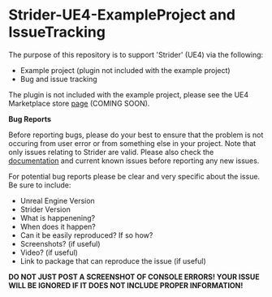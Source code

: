 # Strider-UE4-ExampleProject and IssueTracking
The purpose of this repository is to support 'Strider' (UE4) via the following:
- Example project (plugin not included with the example project)
- Bug and issue tracking

The plugin is not included with the example project, please see the UE4 Marketplace store <a href=''>page</a> (COMING SOON).

<b>Bug Reports</b>

Before reporting bugs, please do your best to ensure that the problem is not occuring from user error or from something else in your project. Note that only issues relating to Strider are valid. Please also check the <a href='https://docs.google.com/document/d/10BXxS6j0EUt47INlHjCrMgagHgeVPVONR0I5LCWTNMw/edit?usp=sharing'>documentation</a> and current known issues before reporting any new issues.

For potential bug reports please be clear and very specific about the issue. Be sure to include:
- Unreal Engine Version
- Strider Version
- What is happenening?
- When does it happen?
- Can it be easily reproduced? If so how?
- Screenshots? (if useful)
- Video? (if useful)
- Link to package that can reproduce the issue (if useful)

<b>DO NOT JUST POST A SCREENSHOT OF CONSOLE ERRORS! YOUR ISSUE WILL BE IGNORED IF IT DOES NOT INCLUDE PROPER INFORMATION!</b>
